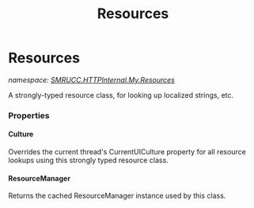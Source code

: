 ﻿---
title: Resources
---

# Resources
_namespace: [SMRUCC.HTTPInternal.My.Resources](N-SMRUCC.HTTPInternal.My.Resources.html)_

A strongly-typed resource class, for looking up localized strings, etc.




### Properties

#### Culture
Overrides the current thread's CurrentUICulture property for all
 resource lookups using this strongly typed resource class.
#### ResourceManager
Returns the cached ResourceManager instance used by this class.
